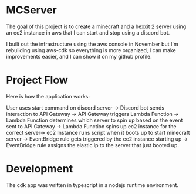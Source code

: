 # MCServer

The goal of this project is to create a minecraft and a hexxit 2 server using an ec2 instance in aws that I can start and stop using a discord bot.

I built out the infrastructure using the aws console in November but I'm rebuilding using aws-cdk so everything is more organized, I can make improvements easier, and I can show it on my github profile. 

# Project Flow

Here is how the application works: 

User uses start command on discord server -> Discord bot sends interaction to API Gateway -> API Gateway triggers Lambda Function -> Lambda Function determines which server to spin up based on the event sent to API Gateway -> Lambda Function spins up ec2 instance for the correct server-> ec2 Instance runs script when it boots up to start minecraft server -> EventBridge rule gets triggered by the ec2 instance starting up -> EventBridge rule assigns the elastic ip to the server that just booted up. 

# Development
The cdk app was written in typescript in a nodejs runtime environment.
